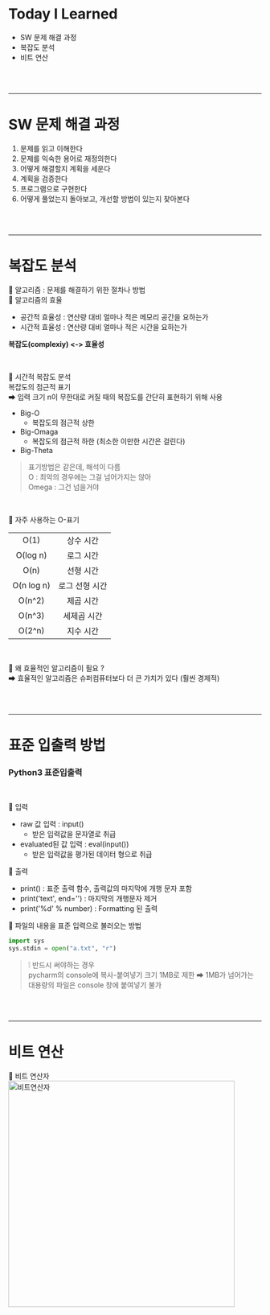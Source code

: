 # Today I Learned
- SW 문제 해결 과정
- 복잡도 분석
- 비트 연산

<br><br>

---

# SW 문제 해결 과정
1. 문제를 읽고 이해한다
2. 문제를 익숙한 용어로 재정의한다
3. 어떻게 해결할지 계획을 세운다
4. 계획을 검증한다
5. 프로그램으로 구현한다
6. 어떻게 풀었는지 돌아보고, 개선할 방법이 있는지 찾아본다


<br><br>

---

# 복잡도 분석  

🔹 알고리즘 : 문제를 해결하기 위한 절차나 방법  
🔹 알고리즘의 효율
- 공간적 효율성 : 연산량 대비 얼마나 적은 메모리 공간을 요하는가
- 시간적 효율성 : 연산량 대비 얼마나 적은 시간을 요하는가

**복잡도(complexiy) <-> 효율성**

<br>

🔹 시간적 복잡도 분석  
복잡도의 점근적 표기  
➡ 입력 크기 n이 무한대로 커질 때의 복잡도를 간단히 표현하기 위해 사용  
- Big-O   
  - 복잡도의 점근적 상한 
- Big-Omaga  
  - 복잡도의 점근적 하한 (최소한 이만한 시간은 걸린다)
- Big-Theta

> 표기방법은 같은데, 해석이 다름  
> O : 최악의 경우에는 그걸 넘어가지는 않아  
> Omega : 그건 넘을거야

<br>

🔹 자주 사용하는 O-표기

|            |                |
| :--------: | :------------: |
|    O(1)    |   상수 시간    |
|  O(log n)  |   로그 시간    |
|    O(n)    |   선형 시간    |
| O(n log n) | 로그 선형 시간 |
|   O(n^2)   |   제곱 시간    |
|   O(n^3)   |  세제곱 시간   |
|   O(2^n)   |   지수 시간    |


<br>

🔹 왜 효율적인 알고리즘이 필요 ?  
➡ 효율적인 알고리즘은 슈퍼컴퓨터보다 더 큰 가치가 있다 (훨씬 경제적)


<br><br>

---

# 표준 입출력 방법
### Python3 표준입출력  
<br>

🔹 입력
- raw 값 입력 : input()
  - 받은 입력값을 문자열로 취급
- evaluated된 값 입력 : eval(input())
  - 받은 입력값을 평가된 데이터 형으로 취급  

🔹 출력
- print() : 표준 출력 함수, 출력값의 마지막에 개행 문자 포함
- print('text', end='') : 마지막의 개행문자 제거
- print('%d' % number) : Formatting 된 출력

🔹 파일의 내용을 표준 입력으로 불러오는 방법  
  ``` python
  import sys  
  sys.stdin = open("a.txt", "r") 
  ``` 

> ❕ 반드시 써야하는 경우  
> pycharm의 console에 복사-붙여넣기 크기 1MB로 제한
> ➡ 1MB가 넘어가는 대용량의 파일은 console 창에 붙여넣기 불가


<br><br>

---

# 비트 연산

🔹 비트 연산자
<img width="450" src=https://user-images.githubusercontent.com/93974908/190975878-23891c84-ee2d-474d-998a-f8b03e815393.png alt="비트연산자">


